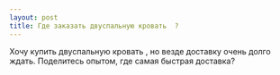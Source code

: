 ```yaml
---
layout: post 
title: Где заказать двуспальную кровать  ? 
--- 
```

Хочу купить двуспальную кровать  , но везде доставку очень долго ждать. Поделитесь опытом, где самая быстрая доставка?
